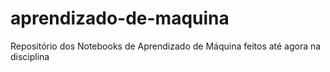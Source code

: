 # aprendizado-de-maquina
Repositório dos Notebooks de Aprendizado de Máquina feitos até agora na disciplina
